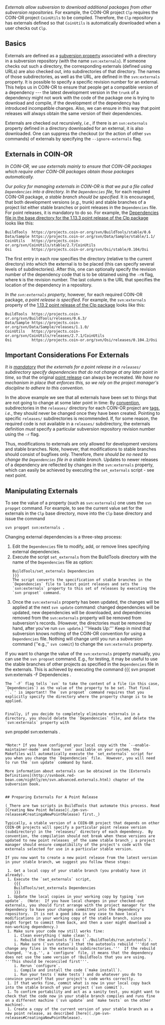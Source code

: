 
 *Externals allow subversion to download additional packages from other subversion repositories.*  For example, the COIN-OR project `Clp` requires the COIN-OR project `CoinUtils` to be compiled.  Therefore, the `Clp` repository has externals defined so that `CoinUtils` is automatically downloaded when a user checks out `Clp`.


## Basics

Externals are defined as a [subversion property](./pm-svn-cmds#SubversionProperties) associated with a directory in a subversion repository (with the name `svn:externals`).  If someone checks out such a directory, the corresponding externals (defined using URLs) are also checked out, into subdirectories of that directory.  The names of those subdirectories, as well as the URL, are defined in the `svn:externals` property.  It is possible to specify a specific revision number for an external.  This helps us in COIN-OR to ensure that people get a compatible version of a dependency --- the latest development version in the `trunk` of a dependency might not work with the code of the package one is trying to download and compile, if the development of the dependency has introduced incompatible changes.  Also, we can ensure in this way that point releases will always obtain the same version of their dependencies.

Externals are checked out recursively, _i.e._, if there is an `svn:externals` property defined in a directory downloaded for an external, it is also downloaded.  One can suppress the checkout (or the action of other `svn` commands) of externals by specifying the `--ignore-externals` flag.


## Externals in COIN-OR

*In COIN-OR, we use externals mainly to ensure that COIN-OR packages which require other COIN-OR packages obtain those packages automatically.*

*Our policy for managing externals in COIN-OR is that we put a file called `Dependencies` into a directory.*
*In the `Dependencies` file*, for each required COIN-OR package, *a stable branch should be specified*.
It is encouraged, that both development versions (_e.g._, trunk) and stable branches of a project list either stable branches or point releases in the `Dependencies` file. For point releases, it is mandatory to do so.
For example, the [Dependencies file in the base directory for the 1.13.3 point release of the Clp package](https://projects.coin-or.org/Clp/browser/releases/1.13.3/Dependencies) looks like this:
```
BuildTools  https://projects.coin-or.org/svn/BuildTools/stable/0.6
Data/Sample https://projects.coin-or.org/svn/Data/Sample/stable/1.1/
CoinUtils   https://projects.coin-or.org/svn/CoinUtils/stable/2.7/CoinUtils
Osi         https://projects.coin-or.org/svn/Osi/stable/0.104/Osi
```
The first entry in each row specifies the directory (relative to the current directory) into which the external is to be placed (this can specify several levels of subdirectories).  After this, one can optionally specify the revision number of the dependency code that is to be obtained using the `-rN` flag, where `N` is the revision number.  The last column is the URL that specifies the location of the dependency in a repository.


*In the `svn:externals` property*, however, for each required COIN-OR package, *a point release is specified*.
For example, the `svn:externals` property of the [1.13.2 point release of the Clp package](https://projects.coin-or.org/Clp/browser/releases/1.13.2) looks like this:
```
BuildTools  https://projects.coin-or.org/svn/BuildTools/releases/0.6.3/
Data/Sample https://projects.coin-or.org/svn/Data/Sample/releases/1.1.0/
CoinUtils   https://projects.coin-or.org/svn/CoinUtils/releases/2.7.1/CoinUtils
Osi         https://projects.coin-or.org/svn/Osi/releases/0.104.2/Osi
```



## Important Considerations For Externals

*It is [mandatory](./pm-svn-releases) that the externals for a point release in a `releases/` subdirectory specify dependencies that do not change at any later point in time*, so that the original [point release](./pm-svn-releases#WorkingWithPointReleases) can always be recreated.  _We have no mechanism in place that enforces this, so we rely on the project manager's discipline to adhere to this convention._

In the above example we see that all externals have been set to things that are not going to change at some later point in time:  By [convention](./pm-svn-releases), subdirectories in the `releases/` directory for each COIN-OR project are [tags](./pm-svn-branches), _i.e._, they should never be changed once they have been created. Pointing to specific `releases/` subdirectories is recommended.  If, for some reason, the required code is not available in a `releases/` subdirectory, the externals definition _must_ specify a particular subversion repository revision number using the `-r` flag.

Thus, modifications to externals are only allowed for development versions and stable branches.
Note, however, that modifications to stable branches should consist of bugfixes only.
Therefore, *there should be no need to change the `Dependencies` file in a stable branch*.
Updates to newer releases of a dependency are reflected by changes in the `svn:externals` property, which can easily be achieved by executing the `set_externals` script - see next point.


## Manipulating Externals

To see the value of a property (such as `svn:externals`) one uses the `svn propget` command.  For example, to see the current value set for the externals in the `Clp` base directory, move into the `Clp` base directory and issue the command
```
svn propget svn:externals .
```

Changing external dependencies is a three-step process:
  1. Edit the `Dependencies` file to modify, add, or remove lines specifying external dependencies.
  1. Execute the script `set_externals` from the BuildTools directory with the name of the `Dependencies` file as option:
     ```
     BuildTools/set_externals Dependencies
     }}}
     The script converts the specification of stable branches in the `Dependencies` file to latest point releases and sets the `svn:externals` property to this set of releases by executing the `svn propset` command.
  1. Once the `svn:externals` property has been updated, the changes will be applied at the next `svn update` command: changed dependencies will be updated, new dependencies will be downloaded, and dependencies removed from the `svn:externals` property will be removed from subversion's records. (However, the directories must be removed by hand, after you've run `svn update`.)
     '''Heads Up:''' Keep in mind that subversion knows nothing of the COIN-OR convention for using a `Dependencies` file. Nothing will change until you run a subversion command (''e.g.,'' `svn commit`) to change the `svn:externals` property.

If you want to change the value of the `svn:externals` property manually, you can use the `svn propset` command. E.g., for testing, it may be useful to use the stable branches of other projects as specified in the `Dependencies` file in the externals.
This is achieved by executing the command
{{{
svn propset svn:externals -F Dependencies .
```
The `-F` flag tells `svn` to take the content of a file (in this case, `Dependencies`) as the value of the property to be set. That final ``.`' is important! The `svn propset` command requires that you explicitly specify the directory where the property change is to be applied. 


Finally, if you decide to completely eliminate externals in a directory, you should delete the `Dependencies` file, and delete the `svn:externals` property with
```
svn propdel svn:externals .
```

*Note:* If you have configured your local copy with the `--enable-maintainer-mode` and have `svn` available on your system, the Makefiles will automatically execute the `set_externals` script for you when you change the `Dependencies` file.  However, you will need to run the `svn update` command by hand.

More information about externals can be obtained in the [Externals Definitions](http://svnbook.red-bean.com/nightly/en/svn.advanced.externals.html) chapter of the subversion book.


## Preparing Externals For A Point Release

(_There are two scripts in BuildTools that automate this process. Read [Creating New Point Release](./pm-svn-releases#CreatingaNewPointRelease) first._)

Typically, a stable version of a COIN-OR project that depends on other COIN-OR projects will specify a particular point release version (subdirectory) in the `releases/` directory of each dependency.  By convention, the compilation should not break when these versions are updated to new point releases _of the same stable branch_; a project manager should ensure compatibility of the project's code with the externals selected for use in a particular stable version.

If you now want to create a new point release from the latest version in your stable branch, we suggest you follow these steps:

 1. Get a local copy of your stable branch (you probably have it already).
 1. Execute the `set_externals` script,
    {{{
    BuildTools/set_externals Dependencies
    }}}
 1. Update the local copies in your working copy by typing `svn update`.  (Note:  If you have local changes in your checked-out externals, you should first arrange with the project manager for the dependency to have your changes committed into the dependency's repository.  It is not a good idea in any case to have local modifications in your working copy of the stable branch, since you might forget to commit them back, and then a user might download a non-working dependency.)
 1. Make sure your code now still works fine:
    i. Clean everything (`make clean`).
    i. Rebuild the autotools files (`./BuildToolds/run_autotools`).
    i. Make sure (`svn status`) that the autotools rebuild '''did not change any files in the externals subdirectories.'''  If the rebuild changed, ''e.g.'', a `configure` file, it means that the dependency does not use the same version of !BuildTools that you are using.  '''This should be reconciled first'''.
    i. Rerun `configure`.
    i. Compile and install the code (`make install`).
    i. Run your tests (`make tests`) and do whatever you do to convince yourself that your project's code works correctly.
 1. If that works fine, commit what is now in your local copy back into the stable branch of your project (`svn commit`).
 1. To confirm portability and act as a sanity test, you might want to check that the code now in your stable branch compiles and runs fine on a different machine (`svn update` and `make tests` on the other machine).
 1. Create a copy of the current version of your stable branch as a new point release, as described [here](./pm-svn-releases#CreatingaNewPointRelease).
